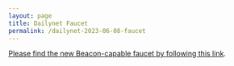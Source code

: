 ```yaml
---
layout: page
title: Dailynet Faucet
permalink: /dailynet-2023-06-08-faucet
---
```


[Please find the new Beacon-capable faucet by following this link](https://faucet.dailynet-2023-06-08.teztnets.xyz).
